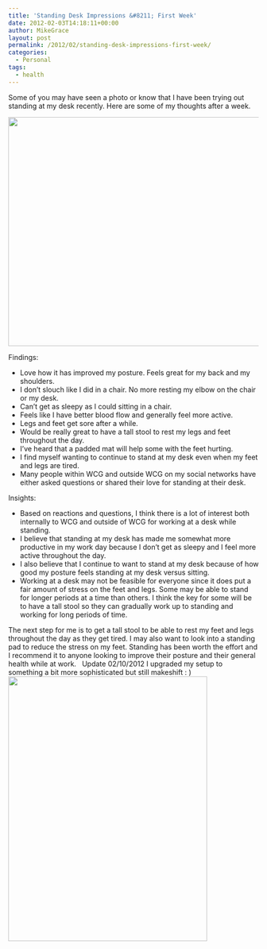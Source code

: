 ```yaml
---
title: 'Standing Desk Impressions &#8211; First Week'
date: 2012-02-03T14:18:11+00:00
author: MikeGrace
layout: post
permalink: /2012/02/standing-desk-impressions-first-week/
categories:
  - Personal
tags:
  - health
---
```

Some of you may have seen a photo or know that I have been trying out standing at my desk recently. Here are some of my thoughts after a week.

<p style="text-align: center;">
  <img class="aligncenter size-large wp-image-1073" title="322883_10150552475992626_505282625_8718447_485685337_o (1)" src="http://mikegrace.s3.amazonaws.com/geek-blog/standing-desk.jpg" alt="" width="614" height="461" />
</p>

<p style="text-align: left;">
  Findings:
</p>

  * Love how it has improved my posture. Feels great for my back and my shoulders.
  * I don&#8217;t slouch like I did in a chair. No more resting my elbow on the chair or my desk.
  * Can&#8217;t get as sleepy as I could sitting in a chair.
  * Feels like I have better blood flow and generally feel more active.
  * Legs and feet get sore after a while.
  * Would be really great to have a tall stool to rest my legs and feet throughout the day.
  * I&#8217;ve heard that a padded mat will help some with the feet hurting.
  * I find myself wanting to continue to stand at my desk even when my feet and legs are tired.
  * Many people within WCG and outside WCG on my social networks have either asked questions or shared their love for standing at their desk.

Insights:

  * Based on reactions and questions, I think there is a lot of interest both internally to WCG and outside of WCG for working at a desk while standing.
  * I believe that standing at my desk has made me somewhat more productive in my work day because I don&#8217;t get as sleepy and I feel more active throughout the day.
  * I also believe that I continue to want to stand at my desk because of how good my posture feels standing at my desk versus sitting.
  * Working at a desk may not be feasible for everyone since it does put a fair amount of stress on the feet and legs. Some may be able to stand for longer periods at a time than others. I think the key for some will be to have a tall stool so they can gradually work up to standing and working for long periods of time.

The next step for me is to get a tall stool to be able to rest my feet and legs throughout the day as they get tired. I may also want to look into a standing pad to reduce the stress on my feet. Standing has been worth the effort and I recommend it to anyone looking to improve their posture and their general health while at work.   Update 02/10/2012 I upgraded my setup to something a bit more sophisticated but still makeshift : ) <img class="alignnone" src="http://mikegrace.s3.amazonaws.com/geek-blog/standing-desk-upgrade.jpg" alt="" width="400" height="533" />